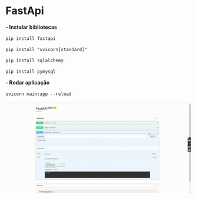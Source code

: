 # FastApi

**- Instalar bibliotecas**
~~~ shell
pip install fastapi
~~~
~~~ shel
pip install "uvicorn[standard]"
~~~
~~~ shel
pip install sqlalchemy
~~~
~~~ shel
pip install pymysql
~~~

**- Rodar aplicação**
~~~ shel
uvicorn main:app --reload
~~~
<p align='center'>
  <img src='video.gif'>
</p>

